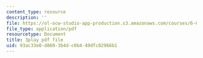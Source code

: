 ```yaml
---
content_type: resource
description: ''
file: https://ol-ocw-studio-app-production.s3.amazonaws.com/courses/6-00sc-introduction-to-computer-science-and-programming-spring-2011/93ac33e0d8603b4dc6b449dfc82966b1_Mx0uXIBD-yA.pdf
file_type: application/pdf
resourcetype: Document
title: 3play pdf file
uid: 93ac33e0-d860-3b4d-c6b4-49dfc82966b1
---
```

